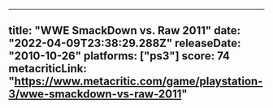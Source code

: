 
---
title: "WWE SmackDown vs. Raw 2011"
date: "2022-04-09T23:38:29.288Z"
releaseDate: "2010-10-26"
platforms: ["ps3"]
score: 74
metacriticLink: "https://www.metacritic.com/game/playstation-3/wwe-smackdown-vs-raw-2011"
---
